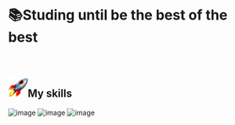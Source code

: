 #  📚Studing until be the best of the best
  




<br/>





## ![](https://github.com/heidar-dev-2024/heidar-dev-2024/blob/main/Rocket.png)My skills

![image](https://github.com/user-attachments/assets/819cb962-24ff-4827-9653-bffc6e2a8e26)
![image](https://github.com/user-attachments/assets/219fc8d6-492f-477f-b0b6-1adf853d4bc9)
![image](https://github.com/user-attachments/assets/29d9ae6e-dcc8-4a5b-8c4c-c1de74f520a0)


































